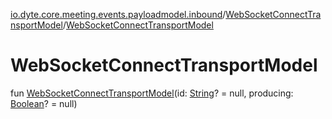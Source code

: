 [io.dyte.core.meeting.events.payloadmodel.inbound](../index.md)/[WebSocketConnectTransportModel](index.md)/[WebSocketConnectTransportModel](-web-socket-connect-transport-model.md)

# WebSocketConnectTransportModel


fun [WebSocketConnectTransportModel](-web-socket-connect-transport-model.md)(id: [String](https://kotlinlang.org/api/latest/jvm/stdlib/kotlin/-string/index.html)? = null, producing: [Boolean](https://kotlinlang.org/api/latest/jvm/stdlib/kotlin/-boolean/index.html)? = null)
